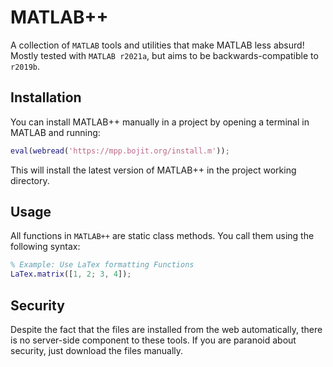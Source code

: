# MATLAB++
A collection of `MATLAB` tools and utilities that make MATLAB less absurd!
Mostly tested with `MATLAB r2021a`, but aims to be backwards-compatible to `r2019b`.

## Installation

You can install MATLAB++ manually in a project by opening a terminal in MATLAB and running:

```matlab
eval(webread('https://mpp.bojit.org/install.m'));
```

This will install the latest version of MATLAB++ in the project working directory.


## Usage

All functions in `MATLAB++` are static class methods. You call them using the following syntax:

```matlab
% Example: Use LaTex formatting Functions
LaTex.matrix([1, 2; 3, 4]);
```

## Security

Despite the fact that the files are installed from the web automatically, there is no server-side component to these tools.
If you are paranoid about security, just download the files manually.
